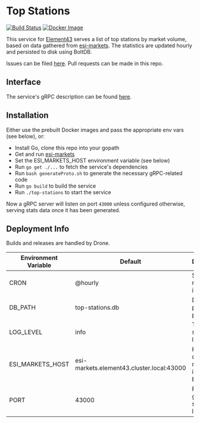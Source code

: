 # Top Stations
[![Build Status](https://drone.element-43.com/api/badges/EVE-Tools/top-stations/status.svg)](https://drone.element-43.com/EVE-Tools/top-stations) [![Docker Image](https://images.microbadger.com/badges/image/evetools/top-stations.svg)](https://microbadger.com/images/evetools/top-stations)

This service for [Element43](https://element-43.com) serves a list of top stations by market volume, based on data gathered from [esi-markets](https://github.com/EVE-Tools/esi-markets). The statistics are updated hourly and persisted to disk using BoltDB.

Issues can be filed [here](https://github.com/EVE-Tools/element43). Pull requests can be made in this repo.

## Interface
The service's gRPC description can be found [here](https://github.com/EVE-Tools/element43/blob/master/services/topStations/topStations.proto).

## Installation
Either use the prebuilt Docker images and pass the appropriate env vars (see below), or:

* Install Go, clone this repo into your gopath
* Get and run [esi-markets](https://github.com/EVE-Tools/esi-markets) 
* Set the ESI_MARKETS_HOST environment variable (see below)
* Run `go get ./...` to fetch the service's dependencies
* Run `bash generateProto.sh` to generate the necessary gRPC-related code
* Run `go build` to build the service
* Run `./top-stations` to start the service

Now a gRPC server will listen on port `43000` unless configured otherwise, serving stats data once it has been generated.

## Deployment Info
Builds and releases are handled by Drone.

Environment Variable | Default | Description
--- | --- | ---
CRON | @hourly | Stats refresh interval
DB_PATH | top-stations.db | DB persistence path
LOG_LEVEL | info | The service's log level
ESI_MARKETS_HOST | esi-markets.element43.cluster.local:43000 | Host/port of the esi-markets instance to be used
PORT | 43000 | Port the gRPC server will listen on

